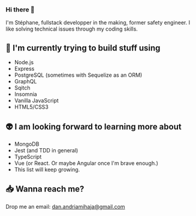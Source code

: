 ### Hi there 👋

I'm Stéphane, fullstack developper in the making, former safety engineer.
I like solving technical issues through my coding skills. 

## :mage: I'm currently trying to build stuff using
- Node.js
- Express
- PostgreSQL (sometimes with Sequelize as an ORM)
- GraphQL
- Sqitch
- Insomnia
- Vanilla JavaScript
- HTML5/CSS3

## :alien: I am looking forward to learning more about
- MongoDB
- Jest (and TDD in general)
- TypeScript
- Vue (or React. Or maybe Angular once I'm brave enough.)
- This list will keep growing.

## :inbox_tray: Wanna reach me?
Drop me an email: dan.andriamihaja@gmail.com


<!--
**Dananando/Dananando** is a ✨ _special_ ✨ repository because its `README.md` (this file) appears on your GitHub profile.

Here are some ideas to get you started:

- 🔭 I’m currently working on ...
- 🌱 I’m currently learning ...
- 👯 I’m looking to collaborate on ...
- 🤔 I’m looking for help with ...
- 💬 Ask me about ...
- 📫 How to reach me: ...
- 😄 Pronouns: ...
- ⚡ Fun fact: ...
-->
